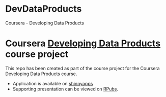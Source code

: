 # DevDataProducts
Coursera - Developing Data Products 

Coursera [Developing Data Products](https://www.coursera.org/course/devdataprod) course project
==============================

This repo has been created as part of the course project for the Coursera 
Developing Data Products course.
 - Application is available on [shinnyapps](https://krystal910.shinyapps.io/WDI_Trends/)
 - Supporting presentation can be viewed on [RPubs](http://rpubs.com/krystal910/devdataproducts).
 





